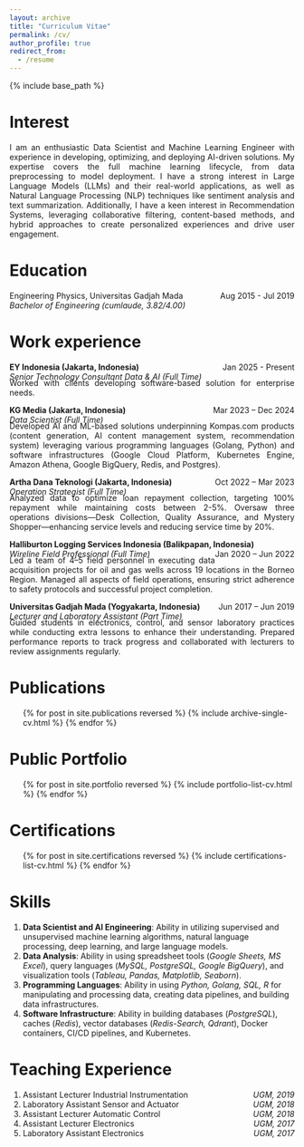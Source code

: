 ```yaml
---
layout: archive
title: "Curriculum Vitae"
permalink: /cv/
author_profile: true
redirect_from:
  - /resume
---
```


{% include base_path %}

Interest
======
<p align="justify">
I am an enthusiastic Data Scientist and Machine Learning Engineer with experience in developing, optimizing, and deploying AI-driven solutions. My expertise covers the full machine learning lifecycle, from data preprocessing to model deployment. I have a strong interest in Large Language Models (LLMs) and their real-world applications, as well as Natural Language Processing (NLP) techniques like sentiment analysis and text summarization. Additionally, I have a keen interest in Recommendation Systems, leveraging collaborative filtering, content-based methods, and hybrid approaches to create personalized experiences and drive user engagement.
</p>

Education
======
<p>
  <span style="float: left;">Engineering Physics, Universitas Gadjah Mada</span>
  <span style="float: right;">Aug 2015 - Jul 2019</span>
  <br><em>Bachelor of Engineering (cumlaude, 3.82/4.00)</em>
</p>

Work experience
======
<p>
  <span style="float: left;"><strong>EY Indonesia (Jakarta, Indonesia)</strong></span>
  <span style="float: right;">Jan 2025 - Present</span>
  <br><em>Senior Technology Consultant Data & AI (Full Time)</em>
  <br><div style="text-align: justify; margin-top:-20px">Worked with clients developing software-based solution for enterprise needs.</div>
</p>

<p>
  <span style="float: left;"><strong>KG Media (Jakarta, Indonesia)</strong></span>
  <span style="float: right;">Mar 2023 – Dec 2024</span>
  <br><em>Data Scientist (Full Time)</em>
  <div style="text-align: justify; margin-top:-20px">Developed AI and ML-based solutions underpinning Kompas.com products (content generation, AI content management system, recommendation system) leveraging various programming languages (Golang, Python) and software infrastructures (Google Cloud Platform, Kubernetes Engine, Amazon Athena, Google BigQuery, Redis, and Postgres).</div>
</p>

<p>
  <span style="float: left;"><strong>Artha Dana Teknologi (Jakarta, Indonesia)</strong></span>
  <span style="float: right;">Oct 2022 – Mar 2023</span>
  <br><span style="display: block; font-style: italic; margin-bottom: 0px;">Operation Strategist (Full Time)</span>
  <div style="text-align: justify; margin-top:-20px">Analyzed data to optimize loan repayment collection, targeting 100% repayment while maintaining costs between 2-5%. Oversaw three operations divisions—Desk Collection, Quality Assurance, and Mystery Shopper—enhancing service levels and reducing service time by 20%.</div>
</p>

<p>
  <span style="float: left;"><strong>Halliburton Logging Services Indonesia (Balikpapan, Indonesia)</strong></span>
  <span style="float: right;">Jan 2020 – Jun 2022</span>
  <br><em>Wireline Field Professional (Full Time)</em>
  <div style="text-align: justify; margin-top:-20px">Led a team of 4–5 field personnel in executing data acquisition projects for oil and gas wells across 19 locations in the Borneo Region. Managed all aspects of field operations, ensuring strict adherence to safety protocols and successful project completion.</div>
</p>

<p>
  <span style="float: left;"><strong>Universitas Gadjah Mada (Yogyakarta, Indonesia)</strong></span>
  <span style="float: right;">Jun 2017 – Jun 2019</span>
  <br><span style="display: block; font-style: italic; padding-bottom: 0px;">Lecturer and Laboratory Assistant (Part Time)</span>
  <div style="text-align: justify; margin-top:-20px">Guided students in electronics, control, and sensor laboratory practices while conducting extra lessons to enhance their understanding. Prepared performance reports to track progress and collaborated with lecturers to review assignments regularly.</div>
</p>

Publications
======
  <ol>{% for post in site.publications reversed %}
    {% include archive-single-cv.html %}
  {% endfor %}</ol>

Public Portfolio
======
  <ol>{% for post in site.portfolio reversed %}
    {% include portfolio-list-cv.html %}
  {% endfor %}</ol>

Certifications
======
  <ol>{% for post in site.certifications reversed %}
    {% include certifications-list-cv.html %}
  {% endfor %}</ol>

Skills
======
1. **Data Scientist and AI Engineering**: Ability in utilizing supervised and unsupervised machine learning algorithms, natural language processing, deep learning, and large language models.  
2. **Data Analysis**: Ability in using spreadsheet tools (*Google Sheets, MS Excel*), query languages (*MySQL, PostgreSQL, Google BigQuery*), and visualization tools (*Tableau, Pandas, Matplotlib, Seaborn*).  
3. **Programming Languages**: Ability in using *Python, Golang, SQL, R* for manipulating and processing data, creating data pipelines, and building data infrastructures.  
4. **Software Infrastructure**: Ability in building databases (*PostgreSQL*), caches (*Redis*), vector databases (*Redis-Search, Qdrant*), Docker containers, CI/CD pipelines, and Kubernetes. 
  
Teaching Experience
======
<ol>
  <li>Assistant Lecturer Industrial Instrumentation <span style="float: right;"><i>UGM, 2019</i></span></li>
  <li>Laboratory Assistant Sensor and Actuator <span style="float: right;"><i>UGM, 2018</i></span></li>
  <li>Assistant Lecturer Automatic Control <span style="float: right;"><i>UGM, 2018</i></span></li>
  <li>Assistant Lecturer Electronics <span style="float: right;"><i>UGM, 2017</i></span></li>
  <li>Laboratory Assistant Electronics <span style="float: right;"><i>UGM, 2017</i></span></li>
</ol>


  

